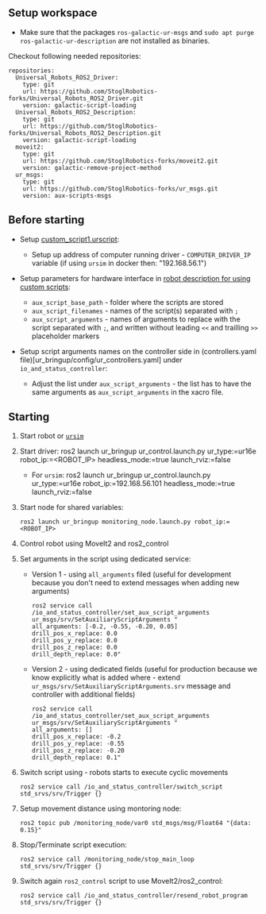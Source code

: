 ## Setup workspace

- Make sure that the packages `ros-galactic-ur-msgs` and `sudo apt purge ros-galactic-ur-description` are not installed as binaries.

Checkout following needed repositories:
```
repositories:
  Universal_Robots_ROS2_Driver:
    type: git
    url: https://github.com/StoglRobotics-forks/Universal_Robots_ROS2_Driver.git
    version: galactic-script-loading
  Universal_Robots_ROS2_Description:
    type: git
    url: https://github.com/StoglRobotics-forks/Universal_Robots_ROS2_Description.git
    version: galactic-script-loading
  moveit2:
    type: git
    url: https://github.com/StoglRobotics-forks/moveit2.git
    version: galactic-remove-project-method
  ur_msgs:
    type: git
    url: https://github.com/StoglRobotics-forks/ur_msgs.git
    version: aux-scripts-msgs
```

## Before starting

- Setup [custom_script1.urscript](./ur_robot_driver/resources/custom_script_1.urscript):

  - Setup up address of computer running driver - `COMPUTER_DRIVER_IP` variable
    (if using `ursim` in docker then: "192.168.56.1")

- Setup parameters for hardware interface in [robot description for using custom scripts](../Universal_Robots_ROS2_Description/urdf/ur.ros2_control.xacro):

  - `aux_script_base_path` - folder where the scripts are stored
  - `aux_script_filenames` - names of the script(s) separated with `;`
  - `aux_script_arguments` - names of arguments to replace with the script separated with `;`, and written without leading `<<` and trailling `>>` placeholder markers

- Setup script arguments names on the controller side in (controllers.yaml file)[ur_bringup/config/ur_controllers.yaml] under `io_and_status_controller`:

  - Adjust the list under `aux_script_arguments` - the list has to have the same arguments as `aux_script_arguments` in the xacro file.


## Starting

1. Start robot or [`ursim`](https://docs.ros.org/en/ros2_packages/rolling/api/ur_robot_driver/usage.html#usage-with-official-ur-simulator)

2. Start driver: ros2 launch ur_bringup ur_control.launch.py ur_type:=ur16e robot_ip:=<ROBOT_IP> headless_mode:=true launch_rviz:=false

   - For `ursim`: ros2 launch ur_bringup ur_control.launch.py ur_type:=ur16e robot_ip:=192.168.56.101 headless_mode:=true launch_rviz:=false

3. Start node for shared variables:
   ```
   ros2 launch ur_bringup monitoring_node.launch.py robot_ip:=<ROBOT_IP>
   ```

4. Control robot using MoveIt2 and ros2_control

5. Set arguments in the script using dedicated service:

   - Version 1 - using `all_arguments` filed (useful for development because you don't need to extend messages when adding new arguments)
     ```
     ros2 service call /io_and_status_controller/set_aux_script_arguments ur_msgs/srv/SetAuxiliaryScriptArguments "
     all_arguments: [-0.2, -0.55, -0.20, 0.05]
     drill_pos_x_replace: 0.0
     drill_pos_y_replace: 0.0
     drill_pos_z_replace: 0.0
     drill_depth_replace: 0.0"
     ```

   - Version 2 - using dedicated fields (useful for production because we know explicitly what is added where - extend `ur_msgs/srv/SetAuxiliaryScriptArguments.srv` message and controller with additional fields)
     ```
     ros2 service call /io_and_status_controller/set_aux_script_arguments ur_msgs/srv/SetAuxiliaryScriptArguments "
     all_arguments: []
     drill_pos_x_replace: -0.2
     drill_pos_y_replace: -0.55
     drill_pos_z_replace: -0.20
     drill_depth_replace: 0.1"
     ```

5. Switch script using - robots starts to execute cyclic movements
   ```
   ros2 service call /io_and_status_controller/switch_script std_srvs/srv/Trigger {}
   ```

6. Setup movement distance using montoring node:
   ```
   ros2 topic pub /monitoring_node/var0 std_msgs/msg/Float64 "{data: 0.15}"
   ```

7. Stop/Terminate script execution:
   ```
   ros2 service call /monitoring_node/stop_main_loop std_srvs/srv/Trigger {}
   ```

8. Switch again `ros2_control` script to use MoveIt2/ros2_control:
   ```
   ros2 service call /io_and_status_controller/resend_robot_program std_srvs/srv/Trigger {}
   ```
